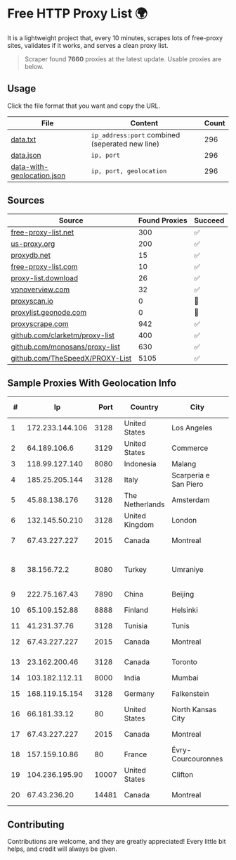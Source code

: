 
# Free HTTP Proxy List 🌍

It is a lightweight project that, every 10 minutes, scrapes lots of free-proxy sites, validates if it works, and serves a clean proxy list.


> Scraper found **7660** proxies at the latest update. Usable proxies are below.

## Usage

Click the file format that you want and copy the URL.


|File|Content|Count|
|----|-------|-----|
|[data.txt](https://raw.githubusercontent.com/themiralay/Proxy-List-World/master/data.txt)|`ip_address:port` combined (seperated new line)|296|
|[data.json](https://raw.githubusercontent.com/themiralay/Proxy-List-World/master/data.json)|`ip, port`|296|
|[data-with-geolocation.json](https://raw.githubusercontent.com/themiralay/Proxy-List-World/master/data-with-geolocation.json)|`ip, port, geolocation`|296|

## Sources

|Source|Found Proxies|Succeed|
|------|-------------|-------|
|[free-proxy-list.net](https://free-proxy-list.net)|300|✅|
|[us-proxy.org](https://www.us-proxy.org)|200|✅|
|[proxydb.net](http://proxydb.net)|15|✅|
|[free-proxy-list.com](https://free-proxy-list.com/?page=&port=&type%5B%5D=http&type%5B%5D=https&up_time=0&search=Search)|10|✅|
|[proxy-list.download](https://www.proxy-list.download/HTTP)|26|✅|
|[vpnoverview.com](https://vpnoverview.com/privacy/anonymous-browsing/free-proxy-servers)|32|✅|
|[proxyscan.io](https://www.proxyscan.io)|0|🚫|
|[proxylist.geonode.com](https://proxylist.geonode.com/api/proxy-list?limit=300&page=1&sort_by=lastChecked&sort_type=desc&protocols=http,https)|0|🚫|
|[proxyscrape.com](https://api.proxyscrape.com/v2/?request=displayproxies&protocol=http&timeout=10000&country=all&ssl=all&anonymity=all)|942|✅|
|[github.com/clarketm/proxy-list](https://raw.githubusercontent.com/clarketm/proxy-list/master/proxy-list-raw.txt)|400|✅|
|[github.com/monosans/proxy-list](https://raw.githubusercontent.com/monosans/proxy-list/main/proxies/http.txt)|630|✅|
|[github.com/TheSpeedX/PROXY-List](https://raw.githubusercontent.com/TheSpeedX/PROXY-List/master/http.txt)|5105|✅|


## Sample Proxies With Geolocation Info

|#|Ip|Port|Country|City|Internet Service Provider|
|-|--|----|-------|----|-------------------------|
|1|172.233.144.106|3128|United States|Los Angeles|Akamai Technologies, Inc.|
|2|64.189.106.6|3129|United States|Commerce|Apogee Telecom Inc.|
|3|118.99.127.140|8080|Indonesia|Malang|Biznet Metronet|
|4|185.25.205.144|3128|Italy|Scarperia e San Piero|Servereasy Italy|
|5|45.88.138.176|3128|The Netherlands|Amsterdam|Yaglom Labs Ltd|
|6|132.145.50.210|3128|United Kingdom|London|Oracle Corporation|
|7|67.43.227.227|2015|Canada|Montreal|GloboTech Communications|
|8|38.156.72.2|8080|Turkey|Umraniye|High Speed Telekomunikasyon ve Hab. Hiz. Ltd. Sti.|
|9|222.75.167.43|7890|China|Beijing|Chinanet|
|10|65.109.152.88|8888|Finland|Helsinki|Hetzner Online GmbH|
|11|41.231.37.76|3128|Tunisia|Tunis|ATI - ISP|
|12|67.43.227.227|2015|Canada|Montreal|GloboTech Communications|
|13|23.162.200.46|3128|Canada|Toronto|GLOBALTELEHOST Corp.|
|14|103.182.112.11|8000|India|Mumbai|Ruhi Infotech|
|15|168.119.15.154|3128|Germany|Falkenstein|Hetzner Online GmbH|
|16|66.181.33.12|80|United States|North Kansas City|UnReal Servers, LLC|
|17|67.43.227.227|2015|Canada|Montreal|GloboTech Communications|
|18|157.159.10.86|80|France|Évry-Courcouronnes|IT-EVRY-8/22|
|19|104.236.195.90|10007|United States|Clifton|DigitalOcean, LLC|
|20|67.43.236.20|14481|Canada|Montreal|GloboTech Communications|



## Contributing

Contributions are welcome, and they are greatly appreciated! Every
little bit helps, and credit will always be given.

